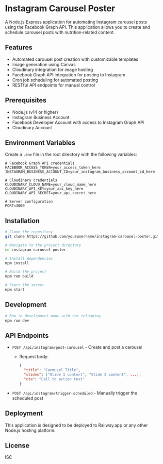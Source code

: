 # Instagram Carousel Poster

A Node.js Express application for automating Instagram carousel posts using the Facebook Graph API. This application allows you to create and schedule carousel posts with nutrition-related content.

## Features

- Automated carousel post creation with customizable templates
- Image generation using Canvas
- Cloudinary integration for image hosting
- Facebook Graph API integration for posting to Instagram
- Cron job scheduling for automated posting
- RESTful API endpoints for manual control

## Prerequisites

- Node.js (v14 or higher)
- Instagram Business Account
- Facebook Developer Account with access to Instagram Graph API
- Cloudinary Account

## Environment Variables

Create a `.env` file in the root directory with the following variables:

```
# Facebook Graph API credentials
FACEBOOK_ACCESS_TOKEN=your_access_token_here
INSTAGRAM_BUSINESS_ACCOUNT_ID=your_instagram_business_account_id_here

# Cloudinary credentials
CLOUDINARY_CLOUD_NAME=your_cloud_name_here
CLOUDINARY_API_KEY=your_api_key_here
CLOUDINARY_API_SECRET=your_api_secret_here

# Server configuration
PORT=3000
```

## Installation

```bash
# Clone the repository
git clone https://github.com/yourusername/instagram-carousel-poster.git

# Navigate to the project directory
cd instagram-carousel-poster

# Install dependencies
npm install

# Build the project
npm run build

# Start the server
npm start
```

## Development

```bash
# Run in development mode with hot reloading
npm run dev
```

## API Endpoints

- `POST /api/instagram/post-carousel` - Create and post a carousel
  - Request body:
    ```json
    {
      "title": "Carousel Title",
      "slides": ["Slide 1 content", "Slide 2 content", ...],
      "cta": "Call to action text"
    }
    ```

- `POST /api/instagram/trigger-scheduled` - Manually trigger the scheduled post

## Deployment

This application is designed to be deployed to Railway.app or any other Node.js hosting platform.

## License

ISC
